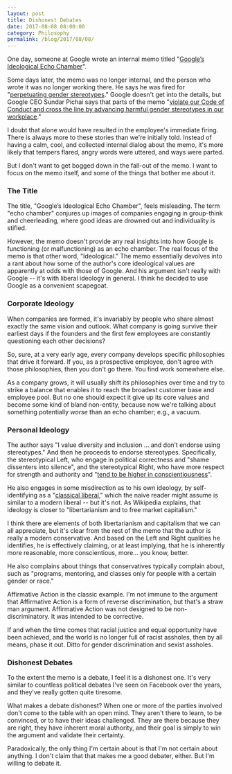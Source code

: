 ```yaml
---
layout: post
title: Dishonest Debates
date: 2017-08-08 08:00:00
category: Philosophy
permalink: /blog/2017/08/08/
---
```


One day, someone at Google wrote an internal memo titled
"[Google’s Ideological Echo Chamber](https://assets.documentcloud.org/documents/3914586/Googles-Ideological-Echo-Chamber.pdf)".

Some days later, the memo was no longer internal, and the person who wrote it was no longer working there.  He says
he was fired for "[perpetuating gender stereotypes](http://www.newsweek.com/who-james-damore-alt-right-furious-after-google-fires-engineer-over-anti-647716)."
Google doesn't get into the details, but Google CEO Sundar Pichai says
that parts of the memo "[violate our Code of Conduct and cross the line by advancing harmful gender stereotypes in our
workplace](https://www.blog.google/topics/diversity/note-employees-ceo-sundar-pichai/)."

I doubt that alone would have resulted in the employee's immediate firing.  There is always more to these
stories than we're initially told.  Instead of having a calm, cool, and collected internal dialog about the memo,
it's more likely that tempers flared, angry words were uttered, and ways were parted.

But I don't want to get bogged down in the fall-out of the memo.  I want to focus on the memo itself, and some of the
things that bother me about it.

### The Title

The title, "Google’s Ideological Echo Chamber", feels misleading.  The term "echo chamber" conjures up
images of companies engaging in group-think and cheerleading, where good ideas are drowned out and individuality is
stifled.

However, the memo doesn't provide any real insights into how Google is functioning (or malfunctioning) as an echo
chamber.  The real focus of the memo is that other word, "Ideological."  The memo essentially devolves into a rant
about how some of the author's core ideological values are apparently at odds with those of Google.  And his argument
isn't really with Google -- it's with liberal ideology in general.  I think he decided to use Google as a convenient
scapegoat.

### Corporate Ideology

When companies are formed, it's invariably by people who share almost exactly the same vision and outlook.
What company is going survive their earliest days if the founders and the first few employees are constantly
questioning each other decisions?

So, sure, at a very early age, every company develops specific philosophies that drive it forward.  If you, as a
prospective employee, don't agree with those philosophies, then you don't go there.  You find work somewhere else.

As a company grows, it will usually shift its philosophies over time and try to strike a balance that enables it to
reach the broadest customer base and employee pool.  But no one should expect it give up its core values and become
some kind of bland non-entity, because now we're talking about something potentially *worse* than an echo chamber; e.g.,
a vacuum.

### Personal Ideology

The author says "I value diversity and inclusion ... and don’t endorse using stereotypes."  And then he proceeds
to endorse stereotypes.  Specifically, the stereotypical Left, who engage in political correctness and "shame
dissenters into silence", and the stereotypical Right, who have more respect for strength and authority and
"[tend to be higher in conscientiousness](https://www.chicagoreader.com/Bleader/archives/2011/08/18/4462041-liberals-conservatives-and-personality-traits)".

He also engages in some misdirection as to his own ideology, by self-identifying as a "[classical liberal](https://en.wikipedia.org/wiki/Classical_liberalism),"
which the naive reader might assume is similar to a modern liberal -- but it's not.  As Wikipedia explains, that
ideology is closer to "libertarianism and to free market capitalism."

I think there are elements of both libertarianism and capitalism that we can all appreciate, but it's clear from the
rest of the memo that the author is really a modern conservative.  And based on the Left and Right qualities he
identifies, he is effectively claiming, or at least implying, that he is inherently more reasonable, more conscientious,
more... you know, better.

He also complains about things that conservatives typically complain about, such as "programs, mentoring, and classes
only for people with a certain gender or race."

Affirmative Action is the classic example.  I'm not immune to the argument that Affirmative Action is a form of reverse
discrimination, but that's a straw man argument.  Affirmative Action was not designed to be non-discriminatory.  It
was intended to be corrective.

If and when the time comes that racial justice and equal opportunity have been achieved, and the world is no longer full
of racist assholes, then by all means, phase it out.  Ditto for gender discrimination and sexist assholes.

### Dishonest Debates

To the extent the memo is a debate, I feel it is a dishonest one.  It's very similar to countless political debates
I've seen on Facebook over the years, and they've really gotten quite tiresome.

What makes a debate dishonest?  When one or more of the parties involved don't come to the table with an open mind.
They aren't there to learn, to be convinced, or to have their ideas challenged.  They are there because they are right,
they have inherent moral authority, and their goal is simply to win the argument and validate their certainty.

Paradoxically, the only thing I'm certain about is that I'm not certain about anything.  I don't claim that that
makes me a good debater, either.  But I'm willing to debate it.
